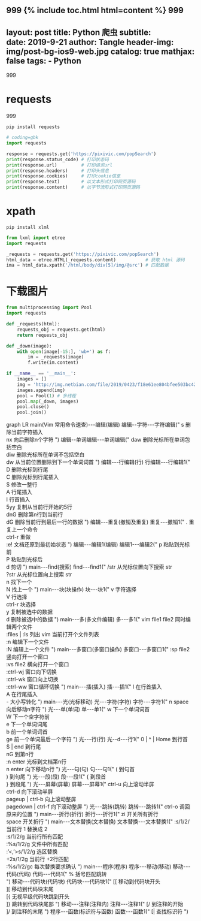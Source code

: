 999
{% include toc.html html=content %}
999
---
layout:     post
title:      Python 爬虫
subtitle:   
date:       2019-9-21
author:     Tangle
header-img: img/post-bg-ios9-web.jpg
catalog: true
mathjax: false
tags:
    - Python
---

999

# requests
999
```shell
pip install requests
```

```python
# coding=gbk
import requests

response = requests.get('https://pixivic.com/popSearch')
print(response.status_code) # 打印状态码
print(response.url)         # 打印请求url
print(response.headers)     # 打印头信息
print(response.cookies)     # 打印cookie信息
print(response.text)        # 以文本形式打印网页源码
print(response.content)     # 以字节流形式打印网页源码
```

# xpath

```shell
pip install xlml
```

```python
from lxml import etree
import requests

_requests = requests.get('https://pixivic.com/popSearch')
html_data = etree.HTML(_requests.content)           # 获取 html 源码
ima = html_data.xpath('/html/body/div[5]/img/@src') # 匹配数据
```

# 下载图片

```python
from multiprocessing import Pool
import requests

def _requests(html):
    requests_obj = requests.get(html)
    return requests_obj

def _down(image):
    with open(image[-15:], 'wb+') as f:
        im = _requests(image)
        f.write(im.content)

if __name__ == '__main__':
    images = []
    img = 'http://img.netbian.com/file/2019/0423/f18e61ee804bfee503bc42913883a1a3.jpg'
    images.append(img)
    pool = Pool(1) # 多线程
    pool.map(_down, images)
    pool.close()
    pool.join()
```







<div class="mermaid">
    graph LR
        main(Vim 常用命令速查)---编辑(编辑)
        编辑--字符---字符编辑("
            s 删除当前字符插入<br>
            nx 向后删除n个字符
        ")
        编辑--单词编辑---单词编辑("
            daw 删除光标所在单词包括空白<br>
            diw 删除光标所在单词不包括空白<br>
            dw 从当前位置删除到下一个单词词首
        ")
        编辑---行编辑(行)
        行编辑---行编辑1("
            D 删除光标到行尾<br>
            C 删除光标到行尾插入<br>
            S 修改一整行<br>
            A 行尾插入<br>
            I 行首插入<br>
            5yy 复制从当前行开始的5行<br>
            dnG 删除第n行到当前行<br>
            dG 删除当前行到最后一行的数据
        ")
        编辑---重复(撤销及重复)
        重复---撤销1("
            . 重复上一个命令<br>
            ctrl-r 重做<br>
            :e! 文档还原到最初始状态
        ")
        编辑---编辑1(编辑)
        编辑1---编辑2("
            p 粘贴到光标前<br>
            P 粘贴到光标后<br>
            d 剪切
        ")
        main---find(搜索)
        find---find1("
            /str 从光标位置向下搜索 str<br>
            ?str 从光标位置向上搜索 str<br>
            n 找下一个<br>
            N 找上一个
        ")
        main---块(块操作)
        块---块1("
            v 字符选择<br>
            V 行选择<br>
            ctrl-r 块选择<br>
            y 复制被选中的数据<br>
            d 删除被选中的数据
        ")
        main---多(多文件编辑)
        多---多1("
            vim file1 file2 同时编辑两个文件<br>
            :files | :ls 列出 vim 当前打开个文件列表<br>
            :n 编辑下一个文件<br>
            :N 编辑上一个文件
        ")
        main---多窗口(多窗口操作)
        多窗口---多窗口1("
            :sp file2 竖向打开一个窗口<br>
            :vs file2 横向打开一个窗口<br>
            :ctrl-wj 窗口向下切换<br>
            :ctrl-wk 窗口向上切换<br>
            :ctrl-ww 窗口循环切换 
        ")
        main---插(插入)
        插---插1("
            I 在行首插入<br>
            A 在行尾插入<br>
            - 大小写转化
        ")
        main---光(光标移动)
        光---字符(字符)
        字符---字符1("
            n space 向后移动n字符
        ")
        光---单(单词)
        单---单1("
            w 下一个单词词首<br> 
            W 下一个空字符前<br>
            e 下一个单词词尾<br>
            b 前一个单词词首<br>
            ge 前一个单词最后一个字符
        ")
        光---行(行)
        光--d---行1("
            0 | ^ | Home 到行首<br>
            $ | end 到行尾<br>
            nG 到第n行<br>
            :n enter 光标到文档第n行<br>
            n enter 向下移动n行
        ")
        光---句(句)
        句---句1("
            ( 到句首<br>
            ) 到句尾
        ")
        光---段(段)
        段---段1("
            { 到段首<br>
            } 到段尾
        ")
        光---屏幕(屏幕)
        屏幕---屏幕1("
            ctrl-u 向上滚动半屏<br>
            ctrl-d 向下滚动半屏<br>
            pageup | ctrl-b 向上滚动整屏<br>
            pagedown | ctrl-f 向下滚动整屏  
        ")
        光---跳转(跳转)
        跳转---跳转1("
            ctrl-o 调回原来的位置
        ")
        main---折行(折行)
        折行---折行1("
            zi 开关所有折行<br>
            space 开关折行
        ")
        main---文本替换(文本替换)
        文本替换---文本替换1("
            :s/1/2/ 当前行 1 替换成 2<br>
            :s/1/2/g 当前行所有匹配<br>
            :%s/1/2/g 文件中所有匹配<br>
            :’<,’>s/1/2/g 选区替换<br>
            +2s/1/2g 当前行 +2行匹配<br>
            :%s/1/2/gc 每次替换要求确认  
        ")
        main---程序(程序)
        程序---移动(移动)
        移动---代码(代码)
        代码---代码1("
            % 括号匹配跳转<br>
        ")
        移动---代码块(代码块)
        代码块---代码块1("
            [[ 移动到代码块开头<br>
            ][ 移动到代码块末尾<br>
            [{ 无视平级代码块跳到开头<br>
            ]} 跳转到代码块尾部
        ")
        移动---注释(注释内)
        注释---注释1("
            [/ 到注释的开始<br>
            ]/ 到注释的末尾
        ")
        程序---函数(标识符与函数)
        函数---函数1("
            [| 查找标识符
        ")
</div>
